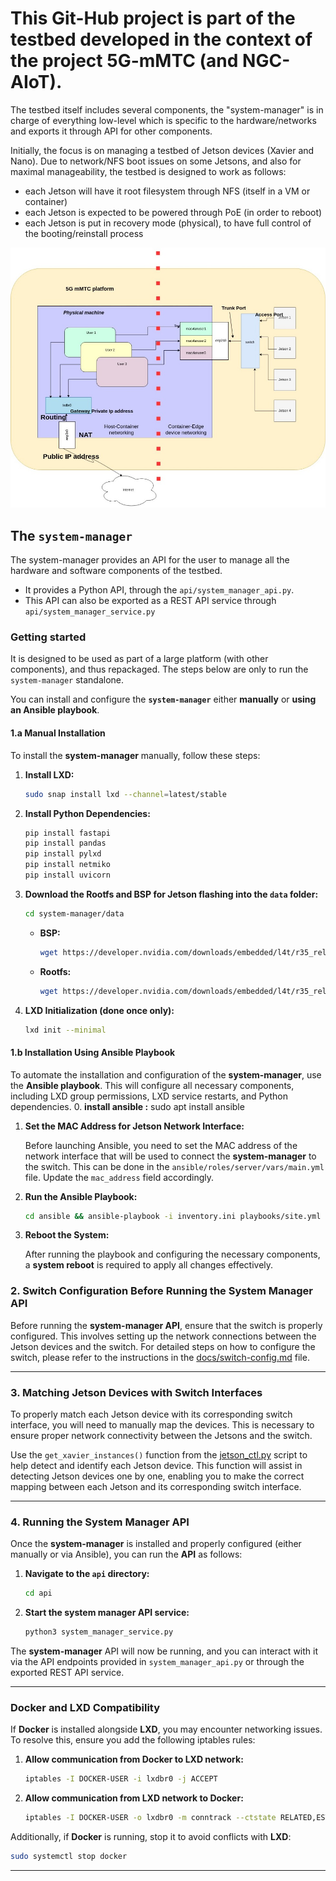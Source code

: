 # This Git-Hub project is part of the testbed developed in the context of the project 5G-mMTC (and NGC-AIoT).

The testbed itself includes several components, the "system-manager" is in charge of everything low-level which is 
specific to the hardware/networks and exports it through API for other components.

Initially, the focus is on managing a testbed of Jetson devices (Xavier and Nano).
Due to network/NFS boot issues on some Jetsons, and also for maximal manageability, the testbed is designed to work as
follows:
- each Jetson will have it root filesystem through NFS (itself in a VM or container)
- each Jetson is expected to be powered through PoE (in order to reboot)
- each Jetson is put in recovery mode (physical), to have full control of the booting/reinstall process

![network architecture](docs/figs/final_network_arch.jpeg)

## The `system-manager`

The system-manager provides an API for the user to manage all the hardware and software components of the testbed.
- It provides a Python API, through the `api/system_manager_api.py`. 
- This API can also be exported as a REST API service through `api/system_manager_service.py`

### Getting started

It is designed to be used as part of a large platform (with other components), and thus repackaged.
The steps below are only to run the `system-manager` standalone.

You can install and configure the **`system-manager`** either **manually** or **using an Ansible playbook**.


#### **1.a Manual Installation**

To install the **system-manager** manually, follow these steps:

1. **Install LXD:**
   ```bash
   sudo snap install lxd --channel=latest/stable
   ```

2. **Install Python Dependencies:**
   ```bash
   pip install fastapi
   pip install pandas 
   pip install pylxd 
   pip install netmiko
   pip install uvicorn
   ```

3. **Download the Rootfs and BSP for Jetson flashing into the `data` folder:**
   ```bash
   cd system-manager/data
   ```

   - **BSP:**
     ```bash
     wget https://developer.nvidia.com/downloads/embedded/l4t/r35_release_v4.1/release/jetson_linux_r35.4.1_aarch64.tbz2
     ```

   - **Rootfs:**
     ```bash
     wget https://developer.nvidia.com/downloads/embedded/l4t/r35_release_v4.1/release/tegra_linux_sample-root-filesystem_r35.4.1_aarch64.tbz2
     ```

4. **LXD Initialization (done once only):**
   ```bash
   lxd init --minimal
   ```




#### **1.b Installation Using Ansible Playbook**

To automate the installation and configuration of the **system-manager**, use the **Ansible playbook**. This will configure all necessary components, including LXD group permissions, LXD service restarts, and Python dependencies.
0. **install ansible :**
  sudo apt install ansible 

1. **Set the MAC Address for Jetson Network Interface:**

   Before launching Ansible, you need to set the MAC address of the network interface that will be used to connect the **system-manager** to the switch. This can be done in the `ansible/roles/server/vars/main.yml` file. Update the `mac_address` field accordingly.

2. **Run the Ansible Playbook:**
   ```bash
   cd ansible && ansible-playbook -i inventory.ini playbooks/site.yml --ask-become-pass
   ```

3. **Reboot the System:**

   After running the playbook and configuring the necessary components, a **system reboot** is required to apply all changes effectively.


### **2. Switch Configuration Before Running the System Manager API**

Before running the **system-manager API**, ensure that the switch is properly configured. This involves setting up the network connections between the Jetson devices and the switch. For detailed steps on how to configure the switch, please refer to the instructions in the [docs/switch-config.md](docs/switch-config.md) file.

---
### **3. Matching Jetson Devices with Switch Interfaces**

To properly match each Jetson device with its corresponding switch interface, you will need to manually map the devices. This is necessary to ensure proper network connectivity between the Jetsons and the switch.

Use the `get_xavier_instances()` function from the [jetson_ctl.py](scripts/jetson_ctl.py) script to help detect and identify each Jetson device. This function will assist in detecting Jetson devices one by one, enabling you to make the correct mapping between each Jetson and its corresponding switch interface.

---

### **4. Running the System Manager API**

Once the **system-manager** is installed and properly configured (either manually or via Ansible), you can run the **API** as follows:

1. **Navigate to the `api` directory:**
   ```bash
   cd api
   ```

2. **Start the system manager API service:**
   ```bash
   python3 system_manager_service.py
   ```

The **system-manager** API will now be running, and you can interact with it via the API endpoints provided in `system_manager_api.py` or through the exported REST API service.



---

### **Docker and LXD Compatibility**

If **Docker** is installed alongside **LXD**, you may encounter networking issues. To resolve this, ensure you add the following iptables rules:

1. **Allow communication from Docker to LXD network:**
   ```bash
   iptables -I DOCKER-USER -i lxdbr0 -j ACCEPT
   ```
   
2. **Allow communication from LXD network to Docker:**
   ```bash
   iptables -I DOCKER-USER -o lxdbr0 -m conntrack --ctstate RELATED,ESTABLISHED -j ACCEPT
   ```

Additionally, if **Docker** is running, stop it to avoid conflicts with **LXD**:

```bash
sudo systemctl stop docker
```

---